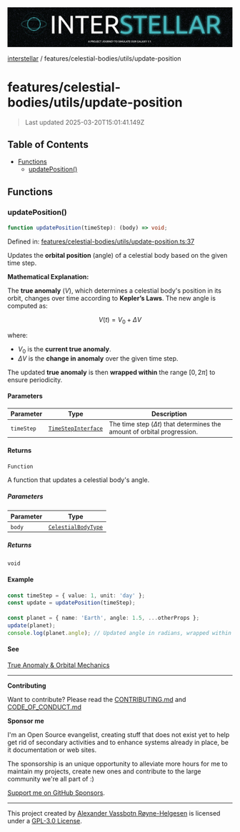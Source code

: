 <div><img alt="SPECCER logo" src="https://raw.githubusercontent.com/phun-ky/interstellar/main/public/interstellar-header.png" style="max-height:120px;"/></div>

[interstellar](../../../README.md) /
features/celestial-bodies/utils/update-position

# features/celestial-bodies/utils/update-position

> Last updated 2025-03-20T15:01:41.149Z

## Table of Contents

- [Functions](#functions)
  - [updatePosition()](#updateposition)

## Functions

### updatePosition()

```ts
function updatePosition(timeStep): (body) => void;
```

Defined in:
[features/celestial-bodies/utils/update-position.ts:37](https://github.com/phun-ky/interstellar/blob/main/src/features/celestial-bodies/utils/update-position.ts#L37)

Updates the **orbital position** (angle) of a celestial body based on the given
time step.

**Mathematical Explanation:**

The **true anomaly** ($V$), which determines a celestial body's position in its
orbit, changes over time according to **Kepler’s Laws**. The new angle is
computed as:

$$
V(t) = V_0 + \Delta V
$$

where:

- $V_0$ is the **current true anomaly**.
- $\Delta V$ is the **change in anomaly** over the given time step.

The updated **true anomaly** is then **wrapped within** the range $[0, 2\pi]$ to
ensure periodicity.

#### Parameters

| Parameter  | Type                                                                | Description                                                                   |
| ---------- | ------------------------------------------------------------------- | ----------------------------------------------------------------------------- |
| `timeStep` | [`TimeStepInterface`](../../../types/temporal.md#timestepinterface) | The time step ($\Delta t$) that determines the amount of orbital progression. |

#### Returns

`Function`

A function that updates a celestial body's angle.

##### Parameters

| Parameter | Type                                                                        |
| --------- | --------------------------------------------------------------------------- |
| `body`    | [`CelestialBodyType`](../../../types/celestial-bodies.md#celestialbodytype) |

##### Returns

`void`

#### Example

```ts
const timeStep = { value: 1, unit: 'day' };
const update = updatePosition(timeStep);

const planet = { name: 'Earth', angle: 1.5, ...otherProps };
update(planet);
console.log(planet.angle); // Updated angle in radians, wrapped within [0, 2π]
```

#### See

[True Anomaly & Orbital Mechanics](https://en.wikipedia.org/wiki/True_anomaly)

---

**Contributing**

Want to contribute? Please read the
[CONTRIBUTING.md](https://github.com/phun-ky/interstellar/blob/main/CONTRIBUTING.md)
and
[CODE_OF_CONDUCT.md](https://github.com/phun-ky/interstellar/blob/main/CODE_OF_CONDUCT.md)

**Sponsor me**

I'm an Open Source evangelist, creating stuff that does not exist yet to help
get rid of secondary activities and to enhance systems already in place, be it
documentation or web sites.

The sponsorship is an unique opportunity to alleviate more hours for me to
maintain my projects, create new ones and contribute to the large community
we're all part of :)

[Support me on GitHub Sponsors](https://github.com/sponsors/phun-ky).

---

This project created by [Alexander Vassbotn Røyne-Helgesen](http://phun-ky.net)
is licensed under a
[GPL-3.0 License](https://choosealicense.com/licenses/gpl-3.0/).
